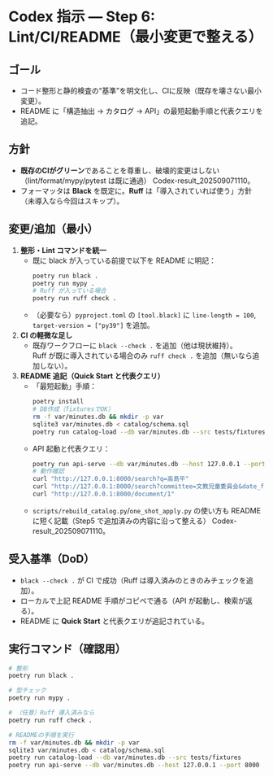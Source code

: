 Codex 指示 — Step 6: Lint/CI/README（最小変更で整える）
===========================================

ゴール
---

*   コード整形と静的検査の“基準”を明文化し、CIに反映（既存を壊さない最小変更）。
*   README に「構造抽出 → カタログ → API」の最短起動手順と代表クエリを追記。

方針
--

*   **既存のCIがグリーン**であることを尊重し、破壊的変更はしない（lint/format/mypy/pytest は既に通過） Codex-result\_202509071110。
*   フォーマッタは **Black** を既定に。**Ruff** は「導入されていれば使う」方針（未導入なら今回はスキップ）。

変更/追加（最小）
---------

1.  **整形・Lint コマンドを統一**
    *   既に black が入っている前提で以下を README に明記：
        ```bash
        poetry run black .
        poetry run mypy .
        # Ruff が入っている場合
        poetry run ruff check .
        ```
    *   （必要なら）`pyproject.toml` の `[tool.black]` に `line-length = 100`, `target-version = ["py39"]` を追加。
2.  **CI の軽微な足し**
    *   既存ワークフローに `black --check .` を追加（他は現状維持）。  
        Ruff が既に導入されている場合のみ `ruff check .` を追加（無いなら追加しない）。
3.  **README 追記（Quick Start と代表クエリ）**
    *   「最短起動」手順：
        ```bash
        poetry install
        # DB作成（fixturesでOK）
        rm -f var/minutes.db && mkdir -p var
        sqlite3 var/minutes.db < catalog/schema.sql
        poetry run catalog-load --db var/minutes.db --src tests/fixtures
        ```
    *   API 起動と代表クエリ：
        ```bash
        poetry run api-serve --db var/minutes.db --host 127.0.0.1 --port 8000
        # 動作確認
        curl "http://127.0.0.1:8000/search?q=高島平"
        curl "http://127.0.0.1:8000/search?committee=文教児童委員会&date_from=2025-08-01&date_to=2025-08-31"
        curl "http://127.0.0.1:8000/document/1"
        ```
    *   `scripts/rebuild_catalog.py`/`one_shot_apply.py` の使い方も README に短く記載（Step5 で追加済みの内容に沿って整える） Codex-result\_202509071110。

受入基準（DoD）
---------

*   `black --check .` が CI で成功（Ruff は導入済みのときのみチェックを追加）。
*   ローカルで上記 README 手順がコピペで通る（API が起動し、検索が返る）。
*   README に **Quick Start** と代表クエリが追記されている。

実行コマンド（確認用）
-----------

```bash
# 整形
poetry run black .

# 型チェック
poetry run mypy .

# （任意）Ruff 導入済みなら
poetry run ruff check .

# READMEの手順を実行
rm -f var/minutes.db && mkdir -p var
sqlite3 var/minutes.db < catalog/schema.sql
poetry run catalog-load --db var/minutes.db --src tests/fixtures
poetry run api-serve --db var/minutes.db --host 127.0.0.1 --port 8000
```